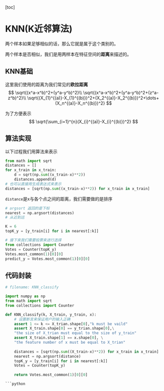 [toc]

# KNN(K近邻算法)

两个样本如果足够相似的话，那么它就是属于这个类别的。

 两个样本是否相似，我们是用两样本在特征空间的**距离**来描述的。

## KNN基础

这里我们使用的距离为我们常见的**欧拉距离**
$$
\sqrt{(x^a-x^b)^2+(y^a-y^b)^2}\\
\sqrt{(x^a-x^b)^2+(y^a-y^b)^2+(z^a-z^b)^2}\\
\sqrt{(X_{1}^{(a)}-X_{1}^{(b)})^2+(X_2^{(a)}-X_2^{(b)})^2+\dots+(X_n^{(a)}-X_n^{(b)})^2}
$$

为了方便表示
$$
\sqrt{\sum_{i=1}^{n}(X_{i}^{(a)}-X_{i}^{(b)})^2}
$$



## 算法实现

以下过程我们用算法来表示

```python
from math import sqrt
distances = []
for x_train in x_train:
    d = sqrt(np.sum((x_train-x)**2))
    distances.append(d) 
# 也可以直接用生成表达式来表示
distances = [sqrt(np.sum((x_train-x)**2)) for x_train in x_train]
```

  `distance`是x与各个点之间的距离，我们需要做的是排序

```python
# argsort 返回的是下标
nearest = np.argsort(distances)
# 从近到远

K = 6
topK_y = [y_train[i] for i in nearest[:k]]

# 接下来我们需要投票来进行选择
from collections import Counter
Votes = Counter(topK_y)
Votes.most_common(1)[0][0]
predict_y = Votes.most_common(1)[0][0]
```

 

## 代码封装

```python
# filename: KNN_classify

import numpy as np
from math import sqrt
from collections import Counter

def KNN_classify(k, X_train, y_train, x):
    # 设置断言来保证用户的输入正确
    assert 1 <= k <= X_trian.shape[0],"k must be vaild"
    assert X_train.shape[0] == y_trian.shape[0],\
    "the size of X_trian must equal to the size of y_train"
    assert X_train.shape[1] == x.shape[0], \
    "the feature number of x must be equal to X_trian"
    
    distances = [sqrt(np.sum((X_train-x)**2)) for x_train in x_train]
    nearest = np.argsort(distance)
    topK_y = [y_train[i] for i in nearest[:k]]
    Votes = Counter(topK_y)
   	
    return Votes.most_common(1)[0][0]

```python
```

